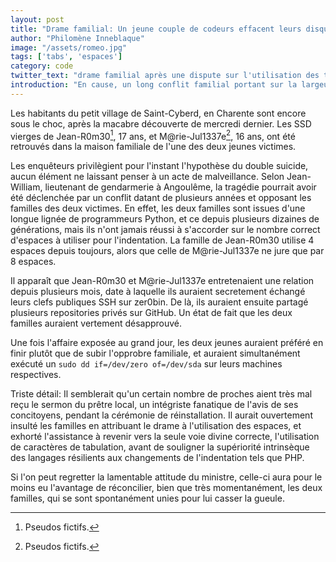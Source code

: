 ```yaml
---
layout: post
title: "Drame familial: Un jeune couple de codeurs effacent leurs disques."
author: "Philomène Inneblaque"
image: "/assets/romeo.jpg"
tags: ['tabs', 'espaces']
category: code
twitter_text: "drame familial après une dispute sur l'utilisation des tabs dans le code"
introduction: "En cause, un long conflit familial portant sur la largeur correcte de l'indentation."
---
```


Les habitants du petit village de Saint-Cyberd, en Charente
sont encore sous le choc, après la macabre découverte de
mercredi dernier. Les SSD vierges de Jean-R0m30[^1], 17 ans, et
M@rie-Jul1337e[^1], 16 ans, ont été retrouvés dans la maison
familiale de l'une des deux jeunes victimes.

Les enquêteurs privilègient pour l'instant l'hypothèse du double suicide, 
aucun élément ne laissant penser à un acte de malveillance. Selon
Jean-William, lieutenant de gendarmerie à Angoulême, la
tragédie pourrait avoir été déclenchée par un conflit datant de plusieurs
années et opposant les familles des deux victimes. En effet, les deux
familles sont issues d'une longue lignée de programmeurs Python, et
ce depuis plusieurs dizaines de générations, mais ils n'ont jamais
réussi à s'accorder sur le nombre correct d'espaces à utiliser pour
l'indentation. La famille de Jean-R0m30 utilise 4 espaces depuis
toujours, alors que celle de M@rie-Jul1337e ne jure que par 8
espaces.

Il apparaît que Jean-R0m30 et M@rie-Jul1337e entretenaient une relation
depuis plusieurs mois, date à laquelle ils auraient secretement échangé
leurs clefs publiques SSH sur zer0bin. De là, ils auraient ensuite partagé
plusieurs repositories privés sur GitHub.
Un état de fait que les deux familles auraient vertement désapprouvé.

Une fois l'affaire exposée au grand jour, les deux jeunes auraient
préféré en finir plutôt que de subir l'opprobre familiale, et
auraient simultanément exécuté un `sudo dd if=/dev/zero of=/dev/sda`
sur leurs machines respectives.

Triste détail: Il semblerait qu'un certain
nombre de proches aient très mal reçu le sermon du prêtre local,
un intégriste fanatique de l'avis de ses concitoyens, pendant
la cérémonie de réinstallation. Il aurait ouvertement insulté
les familles en attribuant le drame à l'utilisation des espaces,
et exhorté l'assistance à revenir vers la seule voie divine
correcte, l'utilisation de caractères de tabulation, avant
de souligner la supériorité intrinsèque des langages résilients
aux changements de l'indentation tels que PHP.

Si l'on peut regretter la lamentable attitude du ministre,
celle-ci aura pour le moins eu l'avantage de réconcilier,
bien que très momentanément, les deux familles, qui se sont
spontanément unies pour lui casser la gueule.


[^1]: Pseudos fictifs.
